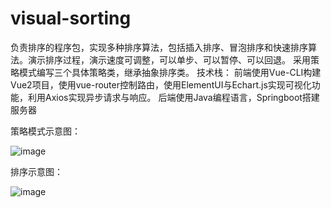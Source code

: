 # visual-sorting
负责排序的程序包，实现多种排序算法，包括插入排序、冒泡排序和快速排序算法。演示排序过程，演示速度可调整，可以单步、可以暂停、可以回退。
采用策略模式编写三个具体策略类，继承抽象排序类。
技术栈：
前端使用Vue-CLI构建Vue2项目，使用vue-router控制路由，使用ElementUI与Echart.js实现可视化功能，利用Axios实现异步请求与响应。
后端使用Java编程语言，Springboot搭建服务器

策略模式示意图：

![image](https://user-images.githubusercontent.com/65580753/156559069-8e6d36af-1bdb-4c38-8f4c-69d8cef52e0e.png)

排序示意图：

![image](https://user-images.githubusercontent.com/65580753/156559189-a033f2b1-16dd-4001-999e-b5fe321daa9c.png)


